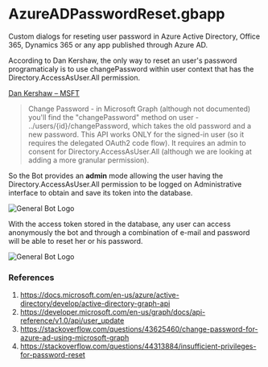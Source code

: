 # AzureADPasswordReset.gbapp
Custom dialogs for reseting user password in Azure Active Directory, Office 365, Dynamics 365 or any app published through Azure AD.

According to Dan Kershaw, the only way to reset an user's password programaticaly is to use changePassword within user context that has the Directory.AccessAsUser.All permission.

[Dan Kershaw – MSFT](https://stackoverflow.com/questions/44313884/insufficient-privileges-for-password-reset)

>Change Password - in Microsoft Graph (although not documented) you'll find the "changePassword" method on user - ../users/{id}/changePassword, which takes the old password and a new password. This API works ONLY for the signed-in user (so it requires the delegated OAuth2 code flow). It requires an admin to consent for Directory.AccessAsUser.All (although we are looking at adding a more granular permission).

So the Bot provides an **admin** mode allowing the user having the Directory.AccessAsUser.All permission to be logged on Administrative interface to obtain and save its token into the database.


![General Bot Logo](https://raw.githubusercontent.com/pragmatismo-io/AzureADPasswordReset.gbapp/master/docs/admin.gif)

With the access token stored in the database, any user can access anonymously  the 
bot and through a combination of e-mail and password will be able to reset her or his password.


![General Bot Logo](https://raw.githubusercontent.com/pragmatismo-io/AzureADPasswordReset.gbapp/master/docs/password.gif)

### References

1. https://docs.microsoft.com/en-us/azure/active-directory/develop/active-directory-graph-api
2. https://developer.microsoft.com/en-us/graph/docs/api-reference/v1.0/api/user_update
3. https://stackoverflow.com/questions/43625460/change-password-for-azure-ad-using-microsoft-graph
4. https://stackoverflow.com/questions/44313884/insufficient-privileges-for-password-reset

